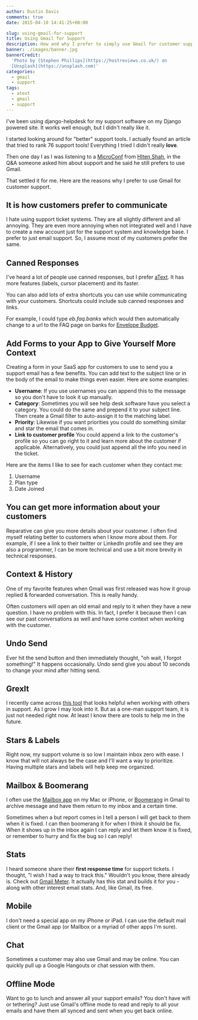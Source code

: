 ```yaml
---
author: Dustin Davis
comments: true
date: 2015-04-10 14:41:25+00:00

slug: using-gmail-for-support
title: Using Gmail for Support
description: How and why I prefer to simply use Gmail for customer support.
banner: ./images/banner.jpg
bannerCredit:
  'Photo by [Stephen Phillips](https://hostreviews.co.uk/) on
  [Unsplash](https://unsplash.com)'
categories:
  - gmail
  - support
tags:
  - atext
  - gmail
  - support
---
```


I've been using django-helpdesk for my support software on my Django powered
site. It works well enough, but I didn't really like it.

I started looking around for "better" support tools. I actually found an article
that tried to rank 76 support tools! Everything I tried I didn't really
**love**.

Then one day I as I was listening to a [MicroConf](http://www.microconf.com/)
from [HIten Shah](http://hitenism.com/), in the Q&A someone asked him about
support and he said he still prefers to use Gmail.

That settled it for me. Here are the reasons why I prefer to use Gmail for
customer support.

## It is how customers prefer to communicate

I hate using support ticket systems. They are all slightly different and all
annoying. They are even more annoying when not integrated well and I have to
create a new account just for the support system and knowledge base. I prefer to
just email support. So, I assume most of my customers prefer the same.

## Canned Responses

I've heard a lot of people use canned responses, but I prefer
[aText](https://www.trankynam.com/atext/). It has more features (labels, cursor
placement) and its faster.

You can also add lots of extra shortcuts you can use while communicating with
your customers. Shortcuts could include sub canned responses and links.

For example, I could type _eb.faq.banks_ which would then automatically change
to a url to the FAQ page on banks for
[Envelope Budget](http://envelopebudget.com).

## Add Forms to your App to Give Yourself More Context

Creating a form in your SaaS app for customers to use to send you a support
email has a few benefits. You can add text to the subject line or in the body of
the email to make things even easier. Here are some examples:

- **Username**: If you use usernames you can append this to the message so you
  don't have to look it up manually.
- **Category**: Sometimes you will see help desk software have you select a
  category. You could do the same and prepend it to your subject line. Then
  create a Gmail filter to auto-assign it to the matching label.
- **Priority**: Likewise if you want priorities you could do something similar
  and star the email that comes in.
- **Link to customer profile** You could append a link to the customer's profile
  so you can go right to it and learn more about the customer if applicable.
  Alternatively, you could just append all the info you need in the ticket.

Here are the items I like to see for each customer when they contact me:

1. Username
2. Plan type
3. Date Joined

## You can get more information about your customers

Reparative can give you more details about your customer. I often find myself
relating better to customers when I know more about them. For example, if I see
a link to their twitter or LinkedIn profile and see they are also a programmer,
I can be more technical and use a bit more brevity in technical responses.

## Context & History

One of my favorite features when Gmail was first released was how it group
replied & forwarded conversation. This is really handy.

Often customers will open an old email and reply to it when they have a new
question. I have no problem with this. In fact, I prefer it because then I can
see our past conversations as well and have some context when working with the
customer.

## Undo Send

Ever hit the send button and then immediately thought, "oh wait, I forgot
something!" It happens occasionally. Undo send give you about 10 seconds to
change your mind after hitting send.

## GrexIt

I recently came across [this tool](http://grexit.com/) that looks helpful when
working with others in support. As I grow I may look into it. But as a one-man
support team, it is just not needed right now. At least I know there are tools
to help me in the future.

## Stars & Labels

Right now, my support volume is so low I maintain inbox zero with ease. I know
that will not always be the case and I'll want a way to prioritize. Having
multiple stars and labels will help keep me organized.

## Mailbox & Boomerang

I often use the [Mailbox app](http://www.mailboxapp.com/) on my Mac or iPhone,
or [Boomerang](http://www.boomeranggmail.com/) in Gmail to archive message and
have them return to my inbox and a certain time.

Sometimes when a but report comes in I tell a person I will get back to them
when it is fixed. I can then boomerang it for when I think it should be fix.
When it shows up in the inbox again I can reply and let them know it is fixed,
or remember to hurry and fix the bug so I can reply!

## Stats

I heard someone share their **first response time** for support tickets. I
thought, "I wish I had a way to track this." Wouldn't you know, there already
is. Check out [Gmail Meter](http://gmailmeter.com/). It actually has this stat
and builds it for you - along with other interest email stats. And, like Gmail,
its free.

## Mobile

I don't need a special app on my iPhone or iPad. I can use the default mail
client or the Gmail app (or Mailbox or a myriad of other apps I'm sure).

## Chat

Sometimes a customer may also use Gmail and may be online. You can quickly pull
up a Google Hangouts or chat session with them.

## Offline Mode

Want to go to lunch and answer all your support emails? You don't have wifi or
tethering? Just use Gmail's offline mode to read and reply to all your emails
and have them all synced and sent when you get back online.
